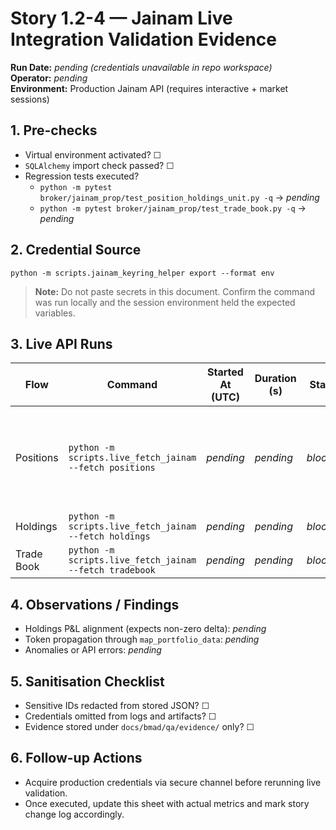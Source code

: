 # Story 1.2-4 — Jainam Live Integration Validation Evidence

**Run Date:** _pending (credentials unavailable in repo workspace)_  
**Operator:** _pending_  
**Environment:** Production Jainam API (requires interactive + market sessions)

## 1. Pre-checks

- Virtual environment activated? ☐
- `SQLAlchemy` import check passed? ☐
- Regression tests executed?
  - `python -m pytest broker/jainam_prop/test_position_holdings_unit.py -q` → _pending_
  - `python -m pytest broker/jainam_prop/test_trade_book.py -q` → _pending_

## 2. Credential Source

```
python -m scripts.jainam_keyring_helper export --format env
```

> **Note:** Do not paste secrets in this document. Confirm the command was run
> locally and the session environment held the expected variables.

## 3. Live API Runs

| Flow | Command | Started At (UTC) | Duration (s) | Status | Notes |
|------|---------|------------------|--------------|--------|-------|
| Positions | `python -m scripts.live_fetch_jainam --fetch positions` | _pending_ | _pending_ | _blocked_ | Workspace lacks production credentials; live run deferred to release team. |
| Holdings  | `python -m scripts.live_fetch_jainam --fetch holdings`  | _pending_ | _pending_ | _blocked_ | Same as above. |
| Trade Book | `python -m scripts.live_fetch_jainam --fetch tradebook` | _pending_ | _pending_ | _blocked_ | Same as above. |

## 4. Observations / Findings

- Holdings P&L alignment (expects non-zero delta): _pending_
- Token propagation through `map_portfolio_data`: _pending_
- Anomalies or API errors: _pending_

## 5. Sanitisation Checklist

- Sensitive IDs redacted from stored JSON? ☐
- Credentials omitted from logs and artifacts? ☐
- Evidence stored under `docs/bmad/qa/evidence/` only? ☐

## 6. Follow-up Actions

- Acquire production credentials via secure channel before rerunning live validation.
- Once executed, update this sheet with actual metrics and mark story change log accordingly.

